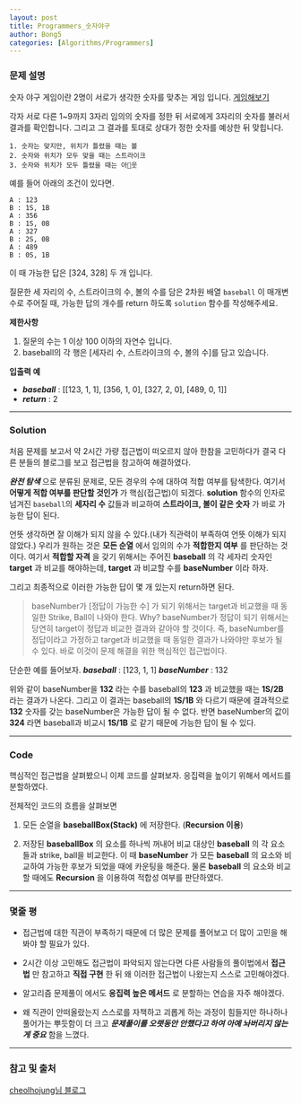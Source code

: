 ```yaml
---
layout: post
title: Programmers_숫자야구
author: Bong5
categories: [Algorithms/Programmers]
---
```


### 문제 설명

숫자 야구 게임이란 2명이 서로가 생각한 숫자를 맞추는 게임 입니다.
[게임해보기](https://scratch.mit.edu/projects/131352991/)

각자 서로 다른 1~9까지 3자리 임의의 숫자를 정한 뒤 서로에게 3자리의 숫자를 불러서 결과를 확인합니다.
그리고 그 결과를 토대로 상대가 정한 숫자를 예상한 뒤 맞힙니다.

```
1. 숫자는 맞지만, 위치가 틀렸을 때는 볼
2. 숫자와 위치가 모두 맞을 때는 스트라이크
3. 숫자와 위치가 모두 틀렸을 때는 아웃
```

예를 들어 아래의 조건이 있다면.
```
A : 123
B : 1S, 1B
A : 356
B : 1S, 0B
A : 327
B : 2S, 0B
A : 489
B : 0S, 1B
```
이 때 가능한 답은 [324, 328] 두 개 입니다.

질문한  세 자리의 수, 스트라이크의 수, 볼의 수를 담은 2차원 배열 `baseball` 이 매개변수로 주어질 때, 가능한 답의 개수를 return 하도록 `solution` 함수를 작성해주세요.

__제한사항__
1. 질문의 수는 1 이상 100 이하의 자연수 입니다.
2. baseball의 각 행은 [세자리 수, 스트라이크의 수, 볼의 수]를 담고 있습니다.

__입출력 예__
- **_baseball_** : [[123, 1, 1], [356, 1, 0], [327, 2, 0], [489, 0, 1]]
- **_return_** : 2

---

### Solution

처음 문제를 보고서 약 2시간 가량 접근법이 떠오르지 않아 한참을 고민하다가 결국 다른 분들의 블로그를 보고 접근법을 참고하여 해결하였다.

**_완전 탐색_** 으로 분류된 문제로, 모든 경우의 수에 대하여 적합 여부를 탐색한다. 여기서 __어떻게 적합 여부를 판단할 것인가__ 가 핵심(접근법)이 되겠다. __solution__ 함수의 인자로 넘겨진 `baseball`의 __세자리 수__ 값들과 비교하여 __스트라이크, 볼이 같은 숫자__ 가 바로 가능한 답이 된다.

언뜻 생각하면 잘 이해가 되지 않을 수 있다.(내가 직관력이 부족하여 언뜻 이해가 되지 않았다.)
우리가 원하는 것은 __모든 순열__ 에서 임의의 수가 __적합한지 여부__ 를 판단하는 것이다. 여기서 __적합할 자격__ 을 갖기 위해서는 주어진 __baseball__ 의 각 세자리 숫자인 __target__ 과 비교를 해야하는데, __target__ 과 비교할 수를 __baseNumber__ 이라 하자.

그리고 최종적으로 이러한 가능한 답이 몇 개 있는지 return하면 된다.

> baseNumber가 [정답이 가능한 수] 가 되기 위해서는 target과 비교했을 때 동일한 Strike, Ball이 나와야 한다. Why? baseNumber가 정답이 되기 위해서는 당연히 target이 정답과 비교한 결과와 같아야 할 것이다. 즉, baseNumber를 정답이라고 가정하고 target과 비교했을 때 동일한 결과가 나와야만 후보가 될 수 있다. 바로 이것이 문제 해결을 위한 핵심적인 접근법이다.

단순한 예를 들어보자.
**_baseball_** : [123, 1, 1]
**_baseNumber_** : 132

위와 같이 baseNumber을 __132__ 라는 수를 baseball의 __123__ 과 비교했을 때는 __1S/2B__ 라는 결과가 나온다. 그리고 이 결과는 baseball의 __1S/1B__ 와 다르기 때문에 결과적으로 __132__ 숫자를 갖는 baseNumber은 가능한 답이 될 수 없다. 반면 baseNumber의 값이 __324__ 라면 baseball과 비교시 __1S/1B__ 로 같기 때문에 가능한 답이 될 수 있다.

---

### Code

핵심적인 접근법을 살펴봤으니 이제 코드를 살펴보자. 응집력을 높이기 위해서 메서드를 분할하였다.

<script src="https://gist.github.com/BongHoLee/8638f7235e5ef71903a8ffa5e1238d33.js"></script>

전체적인 코드의 흐름을 살펴보면

1. 모든 순열을 __baseballBox(Stack)__ 에 저장한다. (__Recursion 이용__)

2. 저장된 __baseballBox__ 의 요소를 하나씩 꺼내어 비교 대상인 __baseball__ 의 각 요소들과 strike, ball을 비교한다. 이 때 __baseNumber__ 가 모든 __baseball__ 의 요소와 비교하여 가능한 후보가 되었을 때에 카운팅을 해준다. 물론 __baseball__ 의 요소와 비교할 때에도 __Recursion__ 을 이용하여 적합성 여부를 판단하였다.

---

### 몇줄 평
- 접근법에 대한 직관이 부족하기 때문에 더 많은 문제를 풀어보고 더 많이 고민을 해봐야 할 필요가 있다.

- 2시간 이상 고민해도 접근법이 파악되지 않는다면 다른 사람들의 풀이법에서 __접근 법__ 만 참고하고 __직접 구현__ 한 뒤 왜 이러한 접근법이 나왔는지 스스로 고민해야겠다.

- 알고리즘 문제풀이 에서도 __응집력 높은 메서드__ 로 분할하는 연습을 자주 해야겠다.

- 왜 직관이 안떠올랐는지 스스로를 자책하고 괴롭게 하는 과정이 힘들지만 하나하나 풀어가는 뿌듯함이 더 크고 **_문제풀이를 오랫동안 안했다고 하여 아예 놔버리지 않는게 중요_** 함을 느꼈다.

---



### 참고 및 출처
[cheolhojung님 블로그](https://cheolhojung.github.io/categories/algorithm.html)
